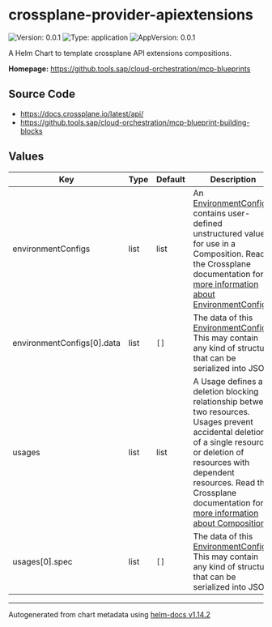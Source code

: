 

# crossplane-provider-apiextensions

![Version: 0.0.1](https://img.shields.io/badge/Version-0.0.1-informational?style=flat-square) ![Type: application](https://img.shields.io/badge/Type-application-informational?style=flat-square) ![AppVersion: 0.0.1](https://img.shields.io/badge/AppVersion-0.0.1-informational?style=flat-square)

A Helm Chart to template crossplane API extensions compositions.

**Homepage:** <https://github.tools.sap/cloud-orchestration/mcp-blueprints>

## Source Code

* <https://docs.crossplane.io/latest/api/>
* <https://github.tools.sap/cloud-orchestration/mcp-blueprint-building-blocks>

## Values

| Key | Type | Default | Description |
|-----|------|---------|-------------|
| environmentConfigs | list | list | An [EnvironmentConfig](https://docs.crossplane.io/latest/api/) contains user-defined unstructured values for use in a Composition.  Read the Crossplane documentation for [more information about EnvironmentConfigs](https://docs.crossplane.io/latest/concepts/environment-configs/). |
| environmentConfigs[0].data | list | `[]` | The data of this [EnvironmentConfig](https://docs.crossplane.io/latest/api/). This may contain any kind of structure that can be serialized into JSON. |
| usages | list | list | A Usage defines a deletion blocking relationship between two resources.  Usages prevent accidental deletion of a single resource or deletion of resources with dependent resources. Read the Crossplane documentation for [more information about Compositions](https://docs.crossplane.io/latest/concepts/usages/). |
| usages[0].spec | list | `[]` | The data of this [EnvironmentConfig](https://docs.crossplane.io/latest/api/). This may contain any kind of structure that can be serialized into JSON. |

----------------------------------------------
Autogenerated from chart metadata using [helm-docs v1.14.2](https://github.com/norwoodj/helm-docs/releases/v1.14.2)